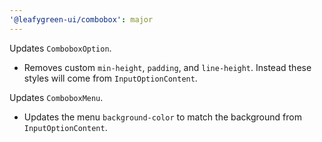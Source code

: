 ```yaml
---
'@leafygreen-ui/combobox': major
---
```


Updates `ComboboxOption`.
- Removes custom `min-height`, `padding`, and `line-height`. Instead these styles will come from `InputOptionContent`.

Updates `ComboboxMenu`.
- Updates the menu `background-color` to match the background from `InputOptionContent`.
